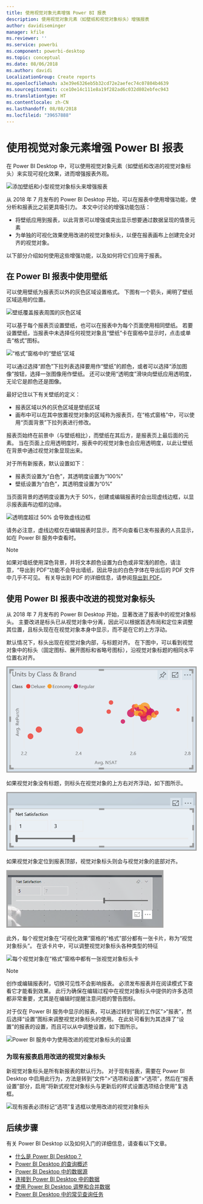 ```yaml
---
title: 使用视觉对象元素增强 Power BI 报表
description: 使用视觉对象元素（如壁纸和视觉对象标头）增强报表
author: davidiseminger
manager: kfile
ms.reviewer: ''
ms.service: powerbi
ms.component: powerbi-desktop
ms.topic: conceptual
ms.date: 08/06/2018
ms.author: davidi
LocalizationGroup: Create reports
ms.openlocfilehash: a3e39e6326eb5b32cd72e2aefec74c07804b4639
ms.sourcegitcommit: cce10e14c111e8a19f282ad6c032d802ebfec943
ms.translationtype: HT
ms.contentlocale: zh-CN
ms.lasthandoff: 08/08/2018
ms.locfileid: "39657888"
---
```

# <a name="use-visual-elements-to-enhance-power-bi-reports"></a>使用视觉对象元素增强 Power BI 报表

在 Power BI Desktop 中，可以使用视觉对象元素（如壁纸和改进的视觉对象标头）来实现可视化效果，进而增强报表外观。

![添加壁纸和小型视觉对象标头来增强报表](media/desktop-visual-elements-for-reports/visual-elements-for-reports_01.png)

从 2018 年 7 月发布的 Power BI Desktop 开始，可以在报表中使用增强功能，使分析和报表比之前更具吸引力。 本文中讨论的增强功能包括： 

* 将壁纸应用到报表，以此背景可以增强或突出显示想要通过数据呈现的情景元素
* 为单独的可视化效果使用改进的视觉对象标头，以便在报表画布上创建完全对齐的视觉对象。 

以下部分介绍如何使用这些增强功能，以及如何将它们应用于报表。

## <a name="using-wallpaper-in-power-bi-reports"></a>在 Power BI 报表中使用壁纸

可以使用壁纸为报表页以外的灰色区域设置格式。 下图有一个箭头，阐明了壁纸区域适用的位置。 

![壁纸覆盖报表周围的灰色区域](media/desktop-visual-elements-for-reports/visual-elements-for-reports_02.png)

可以基于每个报表页设置壁纸，也可以在报表中为每个页面使用相同壁纸。 若要设置壁纸，当报表中未选择任何视觉对象且“壁纸”卡在窗格中显示时，点击或单击“格式”图标。

![“格式”窗格中的“壁纸”区域](media/desktop-visual-elements-for-reports/visual-elements-for-reports_03.png)

可以通过选择“颜色”下拉列表选择要用作“壁纸”的颜色，或者可以选择“添加图像”按钮，选择一张图像用作壁纸。 还可以使用“透明度”滑块向壁纸应用透明度，无论它是颜色还是图像。

最好记住以下有关壁纸的定义：

* 报表区域以外的灰色区域是壁纸区域
* 画布中可以在其中放置视觉对象的区域称为报表页，在“格式窗格”中，可以使用“页面背景”下拉列表进行修改。

报表页始终在前景中（与壁纸相比），而壁纸在其后方，是报表页上最后面的元素。 当在页面上应用透明度时，报表中的视觉对象也会应用透明度，以此让壁纸在背景中通过视觉对象显现出来。

对于所有新报表，默认设置如下：

* 报表页设置为“白色”，其透明度设置为“100%”
* 壁纸设置为“白色”，其透明度设置为“0%”

当页面背景的透明度设置为大于 50%，创建或编辑报表时会出现虚线边框，以显示报表画布边框的边缘。 

![透明度超过 50% 会导致虚线边框](media/desktop-visual-elements-for-reports/visual-elements-for-reports_04.png)

请务必注意，虚线边框仅在编辑报表时显示，而不向查看已发布报表的人员显示，如在 Power BI 服务中查看时。

> [!NOTE]
> 如果对墙纸使用深色背景，并将文本颜色设置为白色或非常浅的颜色，请注意，“导出到 PDF”功能不会导出墙纸，因此导出的白色字体在导出后的 PDF 文件中几乎不可见。 有关导出到 PDF 的详细信息，请参阅[导出到 PDF](desktop-export-to-pdf.md)。


## <a name="using-improved-visual-headers-in-power-bi-reports"></a>使用 Power BI 报表中改进的视觉对象标头

从 2018 年 7 月发布的 Power BI Desktop 开始，显著改进了报表中的视觉对象标头。 主要改进是标头已从视觉对象中分离，因此可以根据首选布局和定位来调整其位置，且标头现在在视觉对象本身中显示，而不是在它的上方浮动。 

默认情况下，标头出现在视觉对象内部，与标题对齐。 在下图中，可以看到视觉对象中的标头（固定图标、展开图标和省略号图标），沿视觉对象标题的相同水平位置右对齐。

![视觉对象标头现在可以驻留在视觉对象中，也可以移动](media/desktop-visual-elements-for-reports/visual-elements-for-reports_05.png)

如果视觉对象没有标题，则标头在视觉对象的上方右对齐浮动，如下图所示。 

![如果没有标题，视觉对象标头在视觉对象的上方浮动](media/desktop-visual-elements-for-reports/visual-elements-for-reports_07.png)

如果视觉对象定位到报表顶部，视觉对象标头则会与视觉对象的底部对齐。 

![当位于报表顶部边框时，视觉对象标头会与底部对齐](media/desktop-visual-elements-for-reports/visual-elements-for-reports_08.png)

此外，每个视觉对象在“可视化效果”窗格的“格式”部分都有一张卡片，称为“视觉对象标头”。 在该卡片中，可以调整视觉对象标头各种类型的特征

![每个视觉对象在“格式”窗格中都有一张视觉对象标头卡](media/desktop-visual-elements-for-reports/visual-elements-for-reports_09.png)

> [!NOTE]
> 创作或编辑报表时，切换可见性不会影响报表。 必须发布报表并在阅读模式下查看它才能看到效果。 此行为确保在编辑过程中在视觉对象标头中提供的许多选项都非常重要，尤其是在编辑时提醒注意问题的警告图标。

对于仅在 Power BI 服务中显示的报表，可以通过转到“我的工作区”>“报表”，然后选择“设置”图标来调整视觉对象标头的使用。 在此处可看到为其选择了“设置”的报表的设置，而且可以从中调整设置，如下图所示。

![Power BI 服务中为使用改进的视觉对象标头的设置](media/desktop-visual-elements-for-reports/visual-elements-for-reports_10.png)

### <a name="enabling-improved-visual-headers-for-existing-reports"></a>为现有报表启用改进的视觉对象标头

新视觉对象标头是所有新报表的默认行为。 对于现有报表，需要在 Power BI Desktop 中启用此行为，方法是转到“文件”>“选项和设置”>“选项”，然后在“报表设置”部分，启用“将新式视觉对象标头与更新后的样式设置选项结合使用”复选框。

![现有报表必须标记“选项”复选框以使用改进的视觉对象标头](media/desktop-visual-elements-for-reports/visual-elements-for-reports_06.png)


## <a name="next-steps"></a>后续步骤
有关 Power BI Desktop 以及如何入门的详细信息，请查看以下文章。

* [什么是 Power BI Desktop？](desktop-what-is-desktop.md)
* [Power BI Desktop 的查询概述](desktop-query-overview.md)
* [Power BI Desktop 中的数据源](desktop-data-sources.md)
* [连接到 Power BI Desktop 中的数据](desktop-connect-to-data.md)
* [使用 Power BI Desktop 调整和合并数据](desktop-shape-and-combine-data.md)
* [Power BI Desktop 中的常见查询任务](desktop-common-query-tasks.md)   


